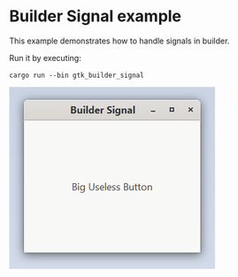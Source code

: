 # Builder Signal example

This example demonstrates how to handle signals in builder.

Run it by executing:

```console
cargo run --bin gtk_builder_signal
```

![screenshot](screenshot.png)